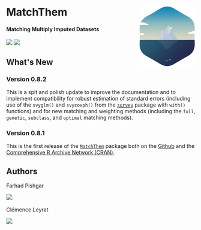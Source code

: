 # MatchThem <img src="man/figure/logo.png" align="right" width="150" />

<!-- badges: start -->
#### Matching Multiply Imputed Datasets
<!-- badges: end -->

[![](https://img.shields.io/badge/CRAN%20version-0.8.1-orange.svg?color=informational&style=for-the-badge)](https://cran.r-project.org/package=MatchThem)
[![](https://img.shields.io/badge/github%20version-0.8.2-orange.svg?color=informational&style=for-the-badge)](https://github.com/FarhadPishgar/MatchThem)

## What's New

### Version 0.8.2

This is a spit and polish update to improve the documentation and to implement compatibility for robust estimation of standard errors (including use of the `svyglm()` and `svycoxph()` from the [`survey`](https://cran.r-project.org/package=survet) package with `with()` functions) and for new matching and weighting methods (including the `full`, `genetic`, `subclass`, and `optimal` matching methods).

### Version 0.8.1

This is the first release of the [`MatchThem`](https://cran.r-project.org/package=MatchThem) package both on the [Github](https://github.com/FarhadPishgar/MatchThem) and the [Comprehensive R Archive Network (CRAN)](https://cran.r-project.org/package=MatchThem).

## Authors
Farhad Pishgar

[![](https://img.shields.io/twitter/follow/FarhadPishgar.svg?color=informational&style=for-the-badge)](https://twitter.com/FarhadPishgar)

Clémence Leyrat

[![](https://img.shields.io/twitter/follow/LeyClem.svg?color=informational&style=for-the-badge)](https://twitter.com/LeyClem)
